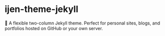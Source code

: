 # ijen-theme-jekyll
:triangular_ruler: A flexible two-column Jekyll theme. Perfect for personal sites, blogs, and portfolios hosted on GitHub or your own server.
